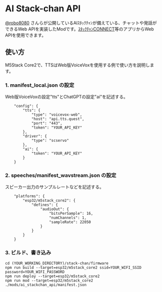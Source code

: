 # AI Stack-chan API
[@robo8080](https://github.com/robo8080) さんらが公開しているAIｽﾀｯｸﾁｬﾝが備えている、チャットや発話ができるWeb APIを実装したModです。[ｽﾀｯｸﾁｬﾝCONNECT](https://notes.yh1224.com/stackchan-connect/)等のアプリからWeb APIを使用できます。

## 使い方
M5Stack Core2で、TTSはWeb版VoiceVoxを使用する例で使い方を説明します。

### 1. manifest_local.json の設定
Web版VoiceVoxの設定"tts"とChatGPTの設定"ai"を記述する。
```
    "config": {
        "tts": {
            "type": "voicevox-web",
            "host": "api.tts.quest",
            "port": "443",
            "token": "YOUR_API_KEY"
        },
        "driver": {
            "type": "scservo"
        },
        "ai": {
            "token": "YOUR_API_KEY"
        }
    }
```

### 2. speeches/manifest_wavstream.json の設定
スピーカー出力のサンプルレートなどを記述する。
```
	"platforms": {
		"esp32/m5stack_core2": {
			"defines": {
				"audioOut": {
					"bitsPerSample": 16,
					"numChannels": 1,
					"sampleRate": 22050 
				}
			}
		}
    }
```

### 3. ビルド、書き込み
```
cd (YOUR_WORKING_DIRECTORY)/stack-chan/firmware
npm run build --target=esp32/m5stack_core2 ssid=YOUR_WIFI_SSID password=YOUR_WIFI_PASSWORD
npm run deploy --target=esp32/m5stack_core2
npm run mod --target=esp32/m5stack_core2 ./mods/ai_stackchan_api/manifest.json
```


